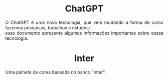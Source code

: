 <h1 text align= "center">ChatGPT</h1>
<p text align= "justify">O ChatGPT é uma nova tecnologia, que vem mudando a forma de como fazemos pesquisas, trabalhos e estudos; <br>
  esse documento apresenta algumas informações importantes sobre esssa tecnologia.</p>

<h1 text align= "center">Inter</h1>
<p text align= "justify">Uma palheta de cores baseada no banco "Inter".</p>
